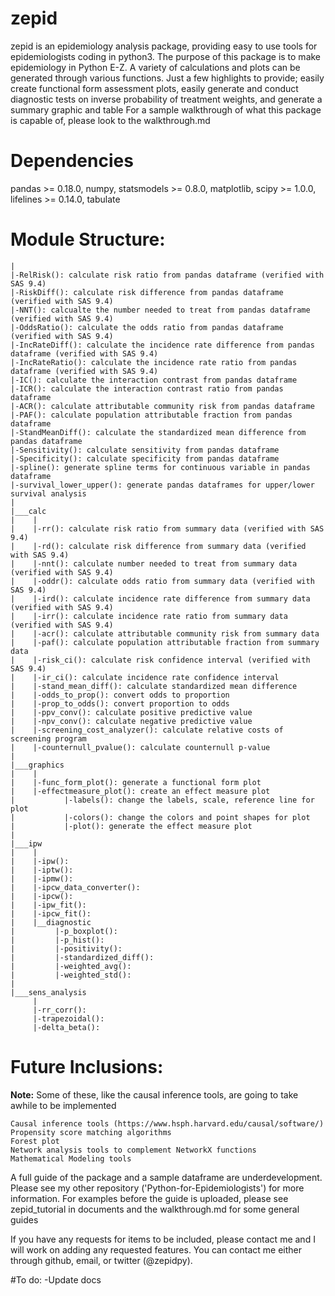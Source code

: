 # zepid
zepid is an epidemiology analysis package, providing easy to use tools for epidemiologists coding in python3. The purpose of this package is to make epidemiology in Python E-Z. A variety of calculations and plots can be generated through various functions. Just a few highlights to provide; easily create functional form assessment plots, easily generate and conduct diagnostic tests on inverse probability of treatment weights, and generate a summary graphic and table
For a sample walkthrough of what this package is capable of, please look to the walkthrough.md 

# Dependencies
pandas >= 0.18.0, numpy, statsmodels >= 0.8.0, matplotlib, scipy >= 1.0.0, lifelines >= 0.14.0, tabulate

# Module Structure:
    |
    |-RelRisk(): calculate risk ratio from pandas dataframe (verified with SAS 9.4)
    |-RiskDiff(): calculate risk difference from pandas dataframe (verified with SAS 9.4)
    |-NNT(): calcualte the number needed to treat from pandas dataframe (verified with SAS 9.4)
    |-OddsRatio(): calculate the odds ratio from pandas dataframe (verified with SAS 9.4)
    |-IncRateDiff(): calculate the incidence rate difference from pandas dataframe (verified with SAS 9.4)
    |-IncRateRatio(): calculate the incidence rate ratio from pandas dataframe (verified with SAS 9.4)
    |-IC(): calculate the interaction contrast from pandas dataframe
    |-ICR(): calculate the interaction contrast ratio from pandas dataframe
    |-ACR(): calculate attributable community risk from pandas dataframe
    |-PAF(): calculate population attributable fraction from pandas dataframe
    |-StandMeanDiff(): calculate the standardized mean difference from pandas dataframe
    |-Sensitivity(): calculate sensitivity from pandas dataframe
    |-Specificity(): calculate specificity from pandas dataframe
    |-spline(): generate spline terms for continuous variable in pandas dataframe
    |-survival_lower_upper(): generate pandas dataframes for upper/lower survival analysis
    |
    |___calc
    |    |
    |    |-rr(): calculate risk ratio from summary data (verified with SAS 9.4)
    |    |-rd(): calculate risk difference from summary data (verified with SAS 9.4)
    |    |-nnt(): calculate number needed to treat from summary data (verified with SAS 9.4)
    |    |-oddr(): calculate odds ratio from summary data (verified with SAS 9.4)
    |    |-ird(): calculate incidence rate difference from summary data (verified with SAS 9.4)
    |    |-irr(): calculate incidence rate ratio from summary data (verified with SAS 9.4)
    |    |-acr(): calculate attributable community risk from summary data 
    |    |-paf(): calculate population attributable fraction from summary data 
    |    |-risk_ci(): calculate risk confidence interval (verified with SAS 9.4)
    |    |-ir_ci(): calculate incidence rate confidence interval
    |    |-stand_mean_diff(): calculate standardized mean difference
    |    |-odds_to_prop(): convert odds to proportion
    |    |-prop_to_odds(): convert proportion to odds
    |    |-ppv_conv(): calculate positive predictive value
    |    |-npv_conv(): calculate negative predictive value
    |    |-screening_cost_analyzer(): calculate relative costs of screening program
    |    |-counternull_pvalue(): calculate counternull p-value
    |
    |___graphics
    |    |
    |    |-func_form_plot(): generate a functional form plot
    |    |-effectmeasure_plot(): create an effect measure plot
    |           |-labels(): change the labels, scale, reference line for plot
    |           |-colors(): change the colors and point shapes for plot
    |           |-plot(): generate the effect measure plot 
    |
    |___ipw
    |    |
    |    |-ipw():
    |    |-iptw():
    |    |-ipmw():
    |    |-ipcw_data_converter():
    |    |-ipcw(): 
    |    |-ipw_fit():
    |    |-ipcw_fit(): 
    |    |__diagnostic
    |         |-p_boxplot():
    |         |-p_hist():
    |         |-positivity():
    |         |-standardized_diff():
    |         |-weighted_avg():
    |         |-weighted_std():
    |    
    |___sens_analysis
         |
         |-rr_corr():
         |-trapezoidal():
         |-delta_beta():

# Future Inclusions:
**Note:** Some of these, like the causal inference tools, are going to take awhile to be implemented

    Causal inference tools (https://www.hsph.harvard.edu/causal/software/) 
    Propensity score matching algorithms
    Forest plot
    Network analysis tools to complement NetworkX functions
    Mathematical Modeling tools

A full guide of the package and a sample dataframe are underdevelopment. Please see my other repository ('Python-for-Epidemiologists') for more information. For examples before the guide is uploaded, please see zepid_tutorial in documents and the walkthrough.md for some general guides

If you have any requests for items to be included, please contact me and I will work on adding any requested features. You can contact me either through github, email, or twitter (@zepidpy).

#To do:
-Update docs
